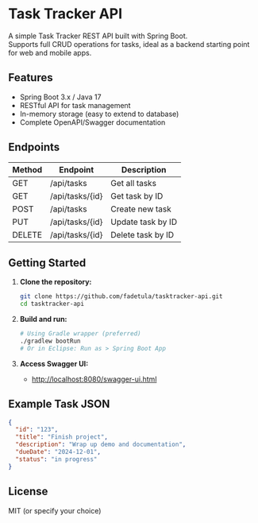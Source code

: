 # Task Tracker API

A simple Task Tracker REST API built with Spring Boot.  
Supports full CRUD operations for tasks, ideal as a backend starting point for web and mobile apps.

## Features

- Spring Boot 3.x / Java 17
- RESTful API for task management
- In-memory storage (easy to extend to database)
- Complete OpenAPI/Swagger documentation

## Endpoints

| Method | Endpoint         | Description           |
|--------|------------------|----------------------|
| GET    | /api/tasks       | Get all tasks        |
| GET    | /api/tasks/{id}  | Get task by ID       |
| POST   | /api/tasks       | Create new task      |
| PUT    | /api/tasks/{id}  | Update task by ID    |
| DELETE | /api/tasks/{id}  | Delete task by ID    |

## Getting Started

1. **Clone the repository:**
    ```sh
    git clone https://github.com/fadetula/tasktracker-api.git
    cd tasktracker-api
    ```

2. **Build and run:**
    ```sh
    # Using Gradle wrapper (preferred)
    ./gradlew bootRun
    # Or in Eclipse: Run as > Spring Boot App
    ```

3. **Access Swagger UI:**
    - [http://localhost:8080/swagger-ui.html](http://localhost:8080/swagger-ui.html)

## Example Task JSON

```json
{
  "id": "123",
  "title": "Finish project",
  "description": "Wrap up demo and documentation",
  "dueDate": "2024-12-01",
  "status": "in progress"
}
```

## License
MIT (or specify your choice)
